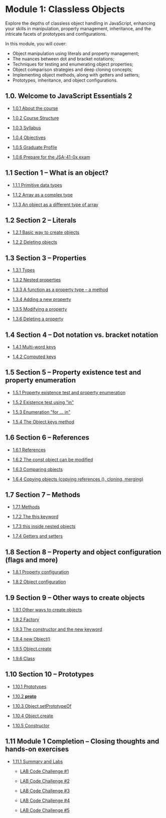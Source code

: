 # Module 1: Classless Objects

Explore the depths of classless object handling in JavaScript, enhancing your skills in manipulation, property management, inheritance, and the intricate facets of prototypes and configurations.

In this module, you will cover:

- Object manipulation using literals and property management;
- The nuances between dot and bracket notations;
- Techniques for testing and enumerating object properties;
- Object comparison strategies and deep cloning concepts;
- Implementing object methods, along with getters and setters;
- Prototypes, inheritance, and object configurations.

## 1.0. Welcome to JavaScript Essentials 2

- [1.0.1 About the course](https://skillsforall.com/content/jsa/1.0/m1/index.html#/id/635273b927d45c05beea9520)

- [1.0.2 Course Structure](https://skillsforall.com/content/jsa/1.0/m1/index.html#/id/635273b3652445c05beea9520)

- [1.0.3 Syllabus](https://skillsforall.com/content/jsa/1.0/m1/index.html#/id/63526575427d45c05beea9520)

- [1.0.4 Objectives](https://skillsforall.com/content/jsa/1.0/m1/index.html#/id/6352756ry52445c05beea9520)

- [1.0.5 Graduate Profile](https://skillsforall.com/content/jsa/1.0/m1/index.html#/id/6352cbsy6427d45c05beea9520)

- [1.0.6 Prepare for the JSA-41-0x exam](https://skillsforall.com/content/jsa/1.0/m1/index.html#/id/635273b927d45c05beea9521)

## 1.1 Section 1 – What is an object?

- [1.1.1 Primitive data types](https://skillsforall.com/content/jsa/1.0/m1/index.html#/635273b927d45c05beea951c)

- [1.1.2 Array as a complex type](https://skillsforall.com/content/jsa/1.0/m1/index.html#/id/63528b8927d45c05beea966d)

- [1.1.3 An object as a different type of array](https://skillsforall.com/content/jsa/1.0/m1/index.html#/id/63528d0727d45c05beea9678)

## 1.2 Section 2 – Literals

- [1.2.1 Basic way to create objects](https://skillsforall.com/content/jsa/1.0/m1/index.html#/id/635273b927d45c05beea9525)

- [1.2.2 Deleting objects](https://skillsforall.com/content/jsa/1.0/m1/index.html#/id/63529f8f27d45c05beea968c)

## 1.3 Section 3 – Properties

- [1.3.1 Types](https://skillsforall.com/content/jsa/1.0/m1/index.html#/id/635273b927d45c05beea952d)

- [1.3.2 Nested properties](https://skillsforall.com/content/jsa/1.0/m1/index.html#/id/6352a0f427d45c05beea969b)

- [1.3.3 A function as a property type – a method](https://skillsforall.com/content/jsa/1.0/m1/index.html#/id/6352a21327d45c05beea96a4)

- [1.3.4 Adding a new property](https://skillsforall.com/content/jsa/1.0/m1/index.html#/id/6352a30d27d45c05beea96a7)

- [1.3.5 Modifying a property](https://skillsforall.com/content/jsa/1.0/m1/index.html#/id/6352a61027d45c05beea96ae)

- [1.3.6 Deleting a property](https://skillsforall.com/content/jsa/1.0/m1/index.html#/id/6356520827d45c05beea96b5)

## 1.4 Section 4 – Dot notation vs. bracket notation

- [1.4.1 Multi-word keys](https://skillsforall.com/content/jsa/1.0/m1/index.html#/id/6356535d27d45c05beea96ba)

- [1.4.2 Computed keys](https://skillsforall.com/content/jsa/1.0/m1/index.html#/id/635658f527d45c05beea96e9)

## 1.5 Section 5 – Property existence test and property enumeration

- [1.5.1 Property existence test and property enumeration](https://skillsforall.com/content/jsa/1.0/m1/index.html#/id/635659ad27d45c05beea96f0)

- [1.5.2 Existence test using "in"](https://skillsforall.com/content/jsa/1.0/m1/index.html#/id/635660e827d45c05beea9710)

- [1.5.3 Enumeration "for ... in"](https://skillsforall.com/content/jsa/1.0/m1/index.html#/id/635661c827d45c05beea9717)

- [1.5.4 The Object.keys method](https://skillsforall.com/content/jsa/1.0/m1/index.html#/id/635662a227d45c05beea971e)

## 1.6 Section 6 – References

- [1.6.1 References](https://skillsforall.com/content/jsa/1.0/m1/index.html#/id/6356652427d45c05beea972c)

- [1.6.2 The const object can be modified](https://skillsforall.com/content/jsa/1.0/m1/index.html#/id/635666a027d45c05beea975f)

- [1.6.3 Comparing objects](https://skillsforall.com/content/jsa/1.0/m1/index.html#/id/6356672327d45c05beea9762)

- [1.6.4 Copying objects (copying references (), cloning, merging)](https://skillsforall.com/content/jsa/1.0/m1/index.html#/id/6356685f27d45c05beea9769)

## 1.7 Section 7 – Methods

- [1.7.1 Methods](https://skillsforall.com/content/jsa/1.0/m1/index.html#/id/63566aaa27d45c05beea977e)

- [1.7.2 The this keyword](https://skillsforall.com/content/jsa/1.0/m1/index.html#/id/63566bf127d45c05beea97b7)

- [1.7.3 this inside nested objects](https://skillsforall.com/content/jsa/1.0/m1/index.html#/id/63566e6727d45c05beea97c6)

- [1.7.4 Getters and setters](https://skillsforall.com/content/jsa/1.0/m1/index.html#/id/63566f2227d45c05beea97cb)

## 1.8 Section 8 – Property and object configuration (flags and more)

- [1.8.1 Property configuration](https://skillsforall.com/content/jsa/1.0/m1/index.html#/id/6356745b27d45c05beea9822)

- [1.8.2 Object configuration](https://skillsforall.com/content/jsa/1.0/m1/index.html#/id/63567b4027d45c05beea985b)

## 1.9 Section 9 – Other ways to create objects

- [1.9.1 Other ways to create objects](https://skillsforall.com/content/jsa/1.0/m1/index.html#/id/6356701227d45c05beea97d4)

- [1.9.2 Factory](https://skillsforall.com/content/jsa/1.0/m1/index.html#/id/63567cd327d45c05beea9865)

- [1.9.3 The constructor and the new keyword](https://skillsforall.com/content/jsa/1.0/m1/index.html#/id/6356808227d45c05beea9870)

- [1.9.4 new Object()](https://skillsforall.com/content/jsa/1.0/m1/index.html#/id/6356824927d45c05beea9879)

- [1.9.5 Object.create](https://skillsforall.com/content/jsa/1.0/m1/index.html#/id/6356831127d45c05beea987e)

- [1.9.6 Class](https://skillsforall.com/content/jsa/1.0/m1/index.html#/id/6356839e27d45c05beea9881)

## 1.10 Section 10 – Prototypes

- [1.10.1 Prototypes](https://skillsforall.com/content/jsa/1.0/m1/index.html#/id/635683f527d45c05beea9886)

- [1.10.2 __proto__](https://skillsforall.com/content/jsa/1.0/m1/index.html#/id/6356869f27d45c05beea98c4)

- [1.10.3 Object.setPrototypeOf](https://skillsforall.com/content/jsa/1.0/m1/index.html#/id/635687ff27d45c05beea98c9)

- [1.10.4 Object.create](https://skillsforall.com/content/jsa/1.0/m1/index.html#/id/6356886c27d45c05beea98cc)

- [1.10.5 Constructor](https://skillsforall.com/content/jsa/1.0/m1/index.html#/id/6356894527d45c05beea98cf)

## 1.11 Module 1 Completion – Closing thoughts and hands-on exercises

- [1.11.1 Summary and Labs](https://skillsforall.com/content/jsa/1.0/m1/index.html#/id/6505ad45d8d5cb03c4d76f7a)

    - [LAB Code Challenge #1](https://skillsforall.com/content/jsa/1.0/m1/index.html#/id/6505a999d8d5cb03c4d76f36)

    - [LAB Code Challenge #2](https://skillsforall.com/content/jsa/1.0/m1/index.html#/id/6505a999d8d5cb03c4d76f37)

    - [LAB Code Challenge #3](https://skillsforall.com/content/jsa/1.0/m1/index.html#/id/6505a999d8d5cb03c4d76f38)

    - [LAB Code Challenge #4](https://skillsforall.com/content/jsa/1.0/m1/index.html#/id/6505a99ad8d5cb03c4d76f39)

    - [LAB Code Challenge #5](https://skillsforall.com/content/jsa/1.0/m1/index.html#/id/6505a99ad8d5cb03c4d76f3a)